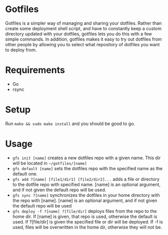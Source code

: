# Gotfiles
Gotfiles is a simpler way of managing and sharing your dotfiles. Rather than create some deployment shell script, and have to constantly keep a custom directory updated with your dotfiles, gotfiles lets you do this with a few simple commands.
In addition, gotfiles makes it easy to try out dotfiles from other people by allowing you to select what repository of dotfiles you want to deploy from.

# Requirements
* Go
* rsync

# Setup
Run `make && sudo make install` and you should be good to go.

# Usage
* `gfs init [name]` creates a new dotfiles repo with a given name. This dir will be located in `~/gotfiles/[name]`
* `gfs default [name]` sets the dotfiles repo with the specified name as the default one.
* `gfs add ?[name] [file1/dir1] [file2/dir2]...` adds a file or directory to the dotfile repo with specified name. [name] is an optional argument, and if not given the default repo will be used.
* `gfs sync ?[name]` synchronizes the dotfiles in your home directory with the repo with [name]. [name] is an optional argument, and if not given the default repo will be used
* `gfs deploy -f ?[name] ?[file/dir]` deploys files from the repo to the home dir. If [name] is given, that repo is used, otherwise the default is used. 
If ?[file/dir] is given the specified file or dir will be deployed. If -f is used, files will be overwritten in the home dir, otherwise they will not be.
